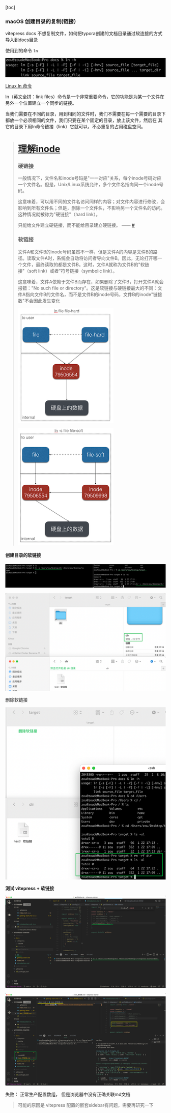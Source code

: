 [toc]

### macOS 创建目录的复制(链接）

vitepress docs 不想复制文件，如何把typora创建的文档目录通过软连接的方式导入到docs目录

使用到的命令 `ln`

![image-20230122163444964](./imgs/image-20230122163444964.png)

[Linux ln 命令](https://www.runoob.com/linux/linux-comm-ln.html)

ln（英文全拼：link files）命令是一个非常重要命令，它的功能是为某一个文件在另外一个位置建立一个同步的链接。

当我们需要在不同的目录，用到相同的文件时，我们不需要在每一个需要的目录下都放一个必须相同的文件，我们只要在某个固定的目录，放上该文件，然后在 其它的目录下用ln命令链接（link）它就可以，不必重复的占用磁盘空间。

> # [理解inode](http://www.ruanyifeng.com/blog/2011/12/inode.html)
>
> ### 硬链接
>
> 一般情况下，文件名和inode号码是"一一对应"关系，每个inode号码对应一个文件名。但是，Unix/Linux系统允许，多个文件名指向同一个inode号码。
>
> 这意味着，可以用不同的文件名访问同样的内容；对文件内容进行修改，会影响到所有文件名；但是，删除一个文件名，不影响另一个文件名的访问。这种情况就被称为"硬链接"（hard link）。
>
> 只能给文件建立硬链接，而不能给目录建立硬链接。 —— [#](https://kohpoll.github.io/blog/2016/05/30/hardlink-symlink-require-in-nodejs/)
>
> ### 软链接
>
> 文件A和文件B的inode号码虽然不一样，但是文件A的内容是文件B的路径。读取文件A时，系统会自动将访问者导向文件B。因此，无论打开哪一个文件，最终读取的都是文件B。这时，文件A就称为文件B的"软链接"（soft link）或者"符号链接（symbolic link）。
>
> 这意味着，文件A依赖于文件B而存在，如果删除了文件B，打开文件A就会报错："No such file or directory"。这是软链接与硬链接最大的不同：文件A指向文件B的文件名，而不是文件B的inode号码，文件B的inode"链接数"不会因此发生变化
>
> 
>
> ![img](./imgs/TB1mYuqKXXXXXbGXVXXXXXXXXXX-300-361.png)
>
> ![soft link graph](./imgs/TB1PhakKXXXXXaSaXXXXXXXXXXX-300-366.png)

#### 创建目录的软链接

![image-20230122171612090](./imgs/image-20230122171612090.png)

![image-20230122171846800](./imgs/image-20230122171846800.png)

删除软链接

![image-20230122172336437](./imgs/image-20230122172336437.png)

**测试 vitepress + 软链接**

![image-20230122173108274](./imgs/image-20230122173108274.png)

![image-20230122173740639](./imgs/image-20230122173740639.png)

失败： 正常生产配置数组， 但是浏览器中没有正确关联md文档

> 可能的原因是 vitepress 配置的嵌套sidebar有问题，需要再研究一下
